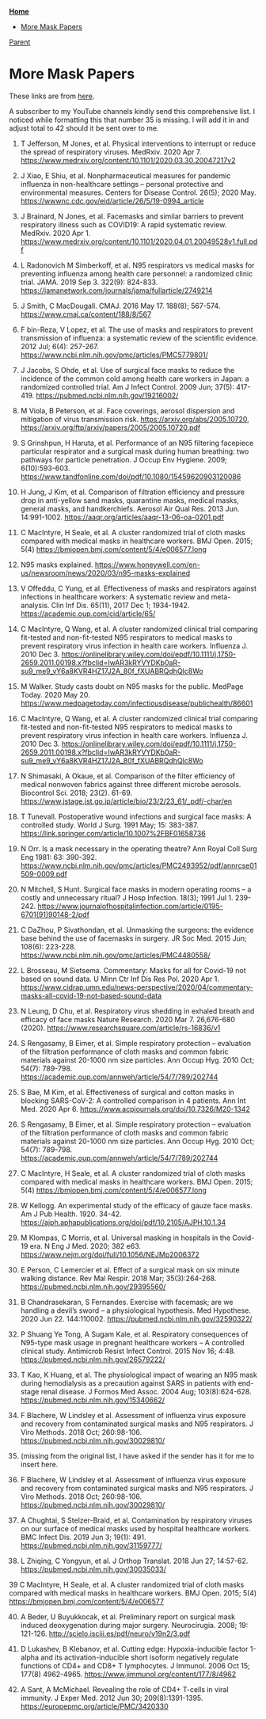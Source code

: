 <!-- START doctoc generated TOC please keep comment here to allow auto update -->
<!-- DON'T EDIT THIS SECTION, INSTEAD RE-RUN doctoc TO UPDATE -->
**[Home](#pages/blog/cv19/index)**

- [More Mask Papers](#more-mask-papers)

<!-- END doctoc generated TOC please keep comment here to allow auto update -->

[Parent](#pages/blog/cv19/index)

# More Mask Papers

These links are from [here](http://alternativeprinciplesforhealth.info/41-peer-reviewed-studies-that-show-masks-are-neither-safe-nor-effective/).


A subscriber to my YouTube channels kindly send this comprehensive list. I noticed while formatting this that number 35 is missing. I will add it in and adjust total to 42 should it be sent over to me.

1. T Jefferson, M Jones, et al. Physical interventions to interrupt or reduce the spread of respiratory viruses. MedRxiv. 2020 Apr 7.
https://www.medrxiv.org/content/10.1101/2020.03.30.20047217v2

2. J Xiao, E Shiu, et al. Nonpharmaceutical measures for pandemic influenza in non-healthcare settings – personal protective and environmental measures. Centers for Disease Control. 26(5); 2020 May.
https://wwwnc.cdc.gov/eid/article/26/5/19-0994_article

3. J Brainard, N Jones, et al. Facemasks and similar barriers to prevent respiratory illness such as COVID19: A rapid systematic review. MedRxiv. 2020 Apr 1.
https://www.medrxiv.org/content/10.1101/2020.04.01.20049528v1.full.pdf

4. L Radonovich M Simberkoff, et al. N95 respirators vs medical masks for preventing influenza among health care personnel: a randomized clinic trial. JAMA. 2019 Sep 3. 322(9): 824-833.
https://jamanetwork.com/journals/jama/fullarticle/2749214

5. J Smith, C MacDougall. CMAJ. 2016 May 17. 188(8); 567-574.
https://www.cmaj.ca/content/188/8/567

6. F bin-Reza, V Lopez, et al. The use of masks and respirators to prevent transmission of influenza: a systematic review of the scientific evidence. 2012 Jul; 6(4): 257-267.
https://www.ncbi.nlm.nih.gov/pmc/articles/PMC5779801/

7. J Jacobs, S Ohde, et al. Use of surgical face masks to reduce the incidence of the common cold among health care workers in Japan: a randomized controlled trial. Am J Infect Control. 2009 Jun; 37(5): 417-419. https://pubmed.ncbi.nlm.nih.gov/19216002/

8. M Viola, B Peterson, et al. Face coverings, aerosol dispersion and mitigation of virus transmission risk.
https://arxiv.org/abs/2005.10720,
https://arxiv.org/ftp/arxiv/papers/2005/2005.10720.pdf

9. S Grinshpun, H Haruta, et al. Performance of an N95 filtering facepiece particular respirator and a surgical mask during human breathing: two pathways for particle penetration. J Occup Env Hygiene. 2009; 6(10):593-603.
https://www.tandfonline.com/doi/pdf/10.1080/15459620903120086

10. H Jung, J Kim, et al. Comparison of filtration efficiency and pressure drop in anti-yellow sand masks, quarantine masks, medical masks, general masks, and handkerchiefs. Aerosol Air Qual Res. 2013 Jun. 14:991-1002. https://aaqr.org/articles/aaqr-13-06-oa-0201.pdf

11. C MacIntyre, H Seale, et al. A cluster randomized trial of cloth masks compared with medical masks in healthcare workers. BMJ Open. 2015; 5(4)
https://bmjopen.bmj.com/content/5/4/e006577.long

12. N95 masks explained.
https://www.honeywell.com/en-us/newsroom/news/2020/03/n95-masks-explained

13. V Offeddu, C Yung, et al. Effectiveness of masks and respirators against infections in healthcare workers: A systematic review and meta-analysis. Clin Inf Dis. 65(11), 2017 Dec 1; 1934-1942.
https://academic.oup.com/cid/article/65/

14. C MacIntyre, Q Wang, et al. A cluster randomized clinical trial comparing fit-tested and non-fit-tested N95 respirators to medical masks to prevent respiratory virus infection in health care workers. Influenza J. 2010 Dec 3.
https://onlinelibrary.wiley.com/doi/epdf/10.1111/j.1750-2659.2011.00198.x?fbclid=IwAR3kRYVYDKb0aR-su9_me9_vY6a8KVR4HZ17J2A_80f_fXUABRQdhQlc8Wo

15. M Walker. Study casts doubt on N95 masks for the public. MedPage Today. 2020 May 20.
https://www.medpagetoday.com/infectiousdisease/publichealth/86601

16. C MacIntyre, Q Wang, et al. A cluster randomized clinical trial comparing fit-tested and non-fit-tested N95 respirators to medical masks to prevent respiratory virus infection in health care workers. Influenza J. 2010 Dec 3.
https://onlinelibrary.wiley.com/doi/epdf/10.1111/j.1750-2659.2011.00198.x?fbclid=IwAR3kRYVYDKb0aR-su9_me9_vY6a8KVR4HZ17J2A_80f_fXUABRQdhQlc8Wo

17. N Shimasaki, A Okaue, et al. Comparison of the filter efficiency of medical nonwoven fabrics against three different microbe aerosols. Biocontrol Sci. 2018; 23(2). 61-69.
https://www.jstage.jst.go.jp/article/bio/23/2/23_61/_pdf/-char/en

18. T Tunevall. Postoperative wound infections and surgical face masks: A controlled study. World J Surg. 1991 May; 15: 383-387.
https://link.springer.com/article/10.1007%2FBF01658736

19. N Orr. Is a mask necessary in the operating theatre? Ann Royal Coll Surg Eng 1981: 63: 390-392. https://www.ncbi.nlm.nih.gov/pmc/articles/PMC2493952/pdf/annrcse01509-0009.pdf

20. N Mitchell, S Hunt. Surgical face masks in modern operating rooms – a costly and unnecessary ritual? J Hosp Infection. 18(3); 1991 Jul 1. 239-242.
https://www.journalofhospitalinfection.com/article/0195-6701(91)90148-2/pdf

21. C DaZhou, P Sivathondan, et al. Unmasking the surgeons: the evidence base behind the use of facemasks in surgery. JR Soc Med. 2015 Jun; 108(6): 223-228.
https://www.ncbi.nlm.nih.gov/pmc/articles/PMC4480558/

22. L Brosseau, M Sietsema. Commentary: Masks for all for Covid-19 not based on sound data. U Minn Ctr Inf Dis Res Pol. 2020 Apr 1.
https://www.cidrap.umn.edu/news-perspective/2020/04/commentary-masks-all-covid-19-not-based-sound-data

23. N Leung, D Chu, et al. Respiratory virus shedding in exhaled breath and efficacy of face masks Nature Research. 2020 Mar 7. 26,676-680 (2020).
https://www.researchsquare.com/article/rs-16836/v1

24. S Rengasamy, B Eimer, et al. Simple respiratory protection – evaluation of the filtration performance of cloth masks and common fabric materials against 20-1000 nm size particles. Ann Occup Hyg. 2010 Oct; 54(7): 789-798.
https://academic.oup.com/annweh/article/54/7/789/202744

25. S Bae, M Kim, et al. Effectiveness of surgical and cotton masks in blocking SARS-CoV-2: A controlled comparison in 4 patients. Ann Int Med. 2020 Apr 6.
https://www.acpjournals.org/doi/10.7326/M20-1342

26. S Rengasamy, B Eimer, et al. Simple respiratory protection – evaluation of the filtration performance of cloth masks and common fabric materials against 20-1000 nm size particles. Ann Occup Hyg. 2010 Oct; 54(7): 789-798.
https://academic.oup.com/annweh/article/54/7/789/202744

27. C MacIntyre, H Seale, et al. A cluster randomized trial of cloth masks compared with medical masks in healthcare workers. BMJ Open. 2015; 5(4)
https://bmjopen.bmj.com/content/5/4/e006577.long

28. W Kellogg. An experimental study of the efficacy of gauze face masks. Am J Pub Health. 1920. 34-42.
https://ajph.aphapublications.org/doi/pdf/10.2105/AJPH.10.1.34

29. M Klompas, C Morris, et al. Universal masking in hospitals in the Covid-19 era. N Eng J Med. 2020; 382 e63. https://www.nejm.org/doi/full/10.1056/NEJMp2006372

30. E Person, C Lemercier et al. Effect of a surgical mask on six minute walking distance. Rev Mal Respir. 2018 Mar; 35(3):264-268.
https://pubmed.ncbi.nlm.nih.gov/29395560/

31. B Chandrasekaran, S Fernandes. Exercise with facemask; are we handling a devil’s sword – a physiological hypothesis. Med Hypothese. 2020 Jun 22. 144:110002.
https://pubmed.ncbi.nlm.nih.gov/32590322/

32. P Shuang Ye Tong, A Sugam Kale, et al. Respiratory consequences of N95-type mask usage in pregnant healthcare workers – A controlled clinical study. Antimicrob Resist Infect Control. 2015 Nov 16; 4:48.
https://pubmed.ncbi.nlm.nih.gov/26579222/

33. T Kao, K Huang, et al. The physiological impact of wearing an N95 mask during hemodialysis as a precaution against SARS in patients with end-stage renal disease. J Formos Med Assoc. 2004 Aug; 103(8):624-628.
https://pubmed.ncbi.nlm.nih.gov/15340662/

34. F Blachere, W Lindsley et al. Assessment of influenza virus exposure and recovery from contaminated surgical masks and N95 respirators. J Viro Methods. 2018 Oct; 260:98-106.
https://pubmed.ncbi.nlm.nih.gov/30029810/

35. (missing from the original list, I have asked if the sender has it for me to insert here.

36. F Blachere, W Lindsley et al. Assessment of influenza virus exposure and recovery from contaminated surgical masks and N95 respirators. J Viro Methods. 2018 Oct; 260:98-106.
https://pubmed.ncbi.nlm.nih.gov/30029810/

37. A Chughtai, S Stelzer-Braid, et al. Contamination by respiratory viruses on our surface of medical masks used by hospital healthcare workers. BMC Infect Dis. 2019 Jun 3; 19(1): 491.
https://pubmed.ncbi.nlm.nih.gov/31159777/

38. L Zhiqing, C Yongyun, et al. J Orthop Translat. 2018 Jun 27; 14:57-62.
https://pubmed.ncbi.nlm.nih.gov/30035033/

39 C MacIntyre, H Seale, et al. A cluster randomized trial of cloth masks compared with medical masks in healthcare workers. BMJ Open. 2015; 5(4) https://bmjopen.bmj.com/content/5/4/e006577

40. A Beder, U Buyukkocak, et al. Preliminary report on surgical mask induced deoxygenation during major surgery. Neurocirugia. 2008; 19: 121-126.
http://scielo.isciii.es/pdf/neuro/v19n2/3.pdf

41. D Lukashev, B Klebanov, et al. Cutting edge: Hypoxia-inducible factor 1-alpha and its activation-inducible short isoform negatively regulate functions of CD4+ and CD8+ T lymphocytes. J Immunol. 2006 Oct 15; 177(8) 4962-4965.
https://www.jimmunol.org/content/177/8/4962

42. A Sant, A McMichael. Revealing the role of CD4+ T-cells in viral immunity. J Exper Med. 2012 Jun 30; 209(8):1391-1395.
https://europepmc.org/article/PMC/3420330
